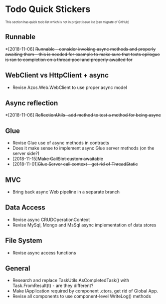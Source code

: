 # Todo Quick Stickers
<sub><sup>This section has quick todo list which is not in project issue list
 (can migrate of GitHub)</sub></sup>


## Runnable
*[2018-11-06] ~~Runnable - consider invoking async methods and properly awaiting them - 
 this is needed for example to make sure that tests epilogue is ran to completion on 
a thread pool and properly awaited for~~

## WebClient vs HttpClient + async
* Revise Azos.Web.WebClient to use proper async model

## Async reflection
*[2018-11-06] ~~ReflectionUtils -add method to test a method for being async~~

## Glue
* Revise Glue use of async methods in contracts
* Does it make sense to implement async Glue server methods (on the server side?)
* [2018-11-15]~~Make CallSlot custom awaitable~~
* [2018-11-01]~~Glue Server call context - get rid of ThreadStatic~~

## MVC
* Bring back async Web pipeline in a separate branch

## Data Access
* Revise async CRUDOperationContext
* Revise MySql, Mongo and MsSql async implementation of data stores

## File System
* Revise async access functions

## General
* Research and replace TaskUtils.AsCompletedTask() with Task.FromResult(t) - are they different?
* Make IApplication required by component .ctors, get rid of Global App.
* Revise all components to use component-level WriteLog() methods

